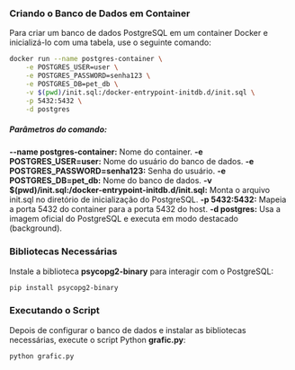 ### Criando o Banco de Dados em Container
Para criar um banco de dados PostgreSQL em um container Docker e inicializá-lo com uma tabela, use o seguinte comando:

```bash
docker run --name postgres-container \
    -e POSTGRES_USER=user \
    -e POSTGRES_PASSWORD=senha123 \
    -e POSTGRES_DB=pet_db \
    -v $(pwd)/init.sql:/docker-entrypoint-initdb.d/init.sql \
    -p 5432:5432 \
    -d postgres
```
##### Parâmetros do comando:

**--name postgres-container:** Nome do container.
**-e POSTGRES_USER=user:** Nome do usuário do banco de dados.
**-e POSTGRES_PASSWORD=senha123:** Senha do usuário.
**-e POSTGRES_DB=pet_db:** Nome do banco de dados.
**-v $(pwd)/init.sql:/docker-entrypoint-initdb.d/init.sql:** Monta o arquivo init.sql no diretório de inicialização do PostgreSQL.
**-p 5432:5432:** Mapeia a porta 5432 do container para a porta 5432 do host.
**-d postgres:** Usa a imagem oficial do PostgreSQL e executa em modo destacado (background).

### Bibliotecas Necessárias
Instale a biblioteca **psycopg2-binary** para interagir com o PostgreSQL:

```bash
pip install psycopg2-binary
```

### Executando o Script
Depois de configurar o banco de dados e instalar as bibliotecas necessárias, execute o script Python **grafic.py**:

```bash
python grafic.py
```
